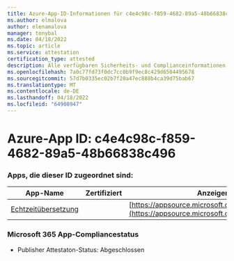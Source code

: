 ```yaml
---
title: Azure-App-ID-Informationen für c4e4c98c-f859-4682-89a5-48b66838c496
ms.author: elmalova
author: elenamalova
manager: tonybal
ms.date: 04/18/2022
ms.topic: article
ms.service: attestation
certification_type: attested
description: Alle verfügbaren Sicherheits- und Complianceinformationen für c4e4c98c-f859-4682-89a5-48b66838c496.
ms.openlocfilehash: 7a0c77fd73f0dc7cc0b9f9ec8c429d6504495678
ms.sourcegitcommit: 57d7b0335ec02b7f20a47ec888b4ca39d75bab67
ms.translationtype: MT
ms.contentlocale: de-DE
ms.lasthandoff: 04/18/2022
ms.locfileid: "64908947"
---
```

# <a name="azure-app-id-c4e4c98c-f859-4682-89a5-48b66838c496"></a>Azure-App ID: c4e4c98c-f859-4682-89a5-48b66838c496


### <a name="apps-associated-with-this-id"></a>Apps, die dieser ID zugeordnet sind:
| **App-Name** | **Zertifiziert** | **Anzeigen in AppSource** |
|--------------|---------------|-----------------------|
| [Echtzeitübersetzung](../forward/WA200002171.md) |  | [https://appsource.microsoft.com/product/office/WA200002171](https://appsource.microsoft.com/product/office/WA200002171) |

### <a name="microsoft-365-app-compliance-status"></a>Microsoft 365 App-Compliancestatus
- Publisher Attestaton-Status: Abgeschlossen
